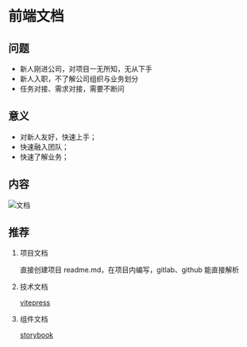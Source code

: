 # 前端文档

## 问题

- 新人刚进公司，对项目一无所知，无从下手
- 新人入职，不了解公司组织与业务划分
- 任务对接、需求对接，需要不断问

## 意义

- 对新人友好，快速上手；
- 快速融入团队；
- 快速了解业务；

## 内容

![文档](/document.jpg)

## 推荐

1. 项目文档

   直接创建项目 readme.md，在项目内编写，gitlab、github 能直接解析

2. 技术文档

   [vitepress](https://vitepress.dev/)

3. 组件文档

   [storybook](https://storybook.js.org/)
